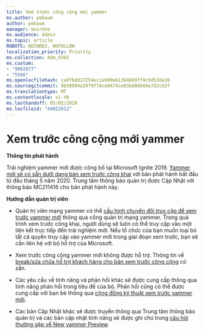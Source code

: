 ```yaml
---
title: Xem trước công cộng mới yammer
ms.author: pebaum
author: pebaum
manager: mnirkhe
ms.audience: Admin
ms.topic: article
ROBOTS: NOINDEX, NOFOLLOW
localization_priority: Priority
ms.collection: Adm_O365
ms.custom:
- "9002877"
- "5566"
ms.openlocfilehash: ca0fbdd17254ec1a909e613648d9ff9c9d53da16
ms.sourcegitcommit: 8b50994a2979778ce8474ce83bd86b60e7d2cb2f
ms.translationtype: MT
ms.contentlocale: vi-VN
ms.lasthandoff: 05/05/2020
ms.locfileid: "44022612"
---
```

# <a name="new-yammer-public-preview"></a>Xem trước công cộng mới yammer

**Thông tin phát hành**

Trải nghiệm yammer mới được công bố tại Microsoft Ignite 2019. [Yammer mới sẽ có sẵn dưới dạng bản xem trước công khai](https://docs.microsoft.com/yammer/get-started-with-yammer/newyammer-faq) với bản phát hành bắt đầu từ đầu tháng 5 năm 2020. Trung tâm thông báo quản trị được Cập Nhật với thông báo MC211416 cho bản phát hành này.

**Hướng dẫn quản trị viên**

- Quản trị viên mạng yammer có thể [cấu hình chuyển đổi truy cập để xem trước yammer mới](https://docs.microsoft.com/yammer/get-started-with-yammer/administrative-settings-opt-in-newyammer) thông qua cổng quản trị mạng yammer. Trong quá trình xem trước công khai, người dùng sẽ luôn có thể truy cập vào một liên kết trực tiếp đến trải nghiệm mới. Nếu tổ chức của bạn muốn loại bỏ tất cả quyền truy cập vào yammer mới trong giai đoạn xem trước, bạn sẽ cần liên hệ với bộ hỗ trợ của Microsoft.

- Xem trước công cộng yammer mới không được hỗ trợ. Thông tin về [break/sửa chữa hỗ trợ khách hàng cho bản xem trước công cộng](https://docs.microsoft.com/yammer/get-started-with-yammer/newyammer-faq#yammer-preview-customer-support) có sẵn.

- Các yêu cầu về tính năng và phản hồi khác sẽ được cung cấp thông qua tính năng phản hồi trong tiêu đề của bộ. Phản hồi cũng có thể được cung cấp với bạn bè thông qua [cộng đồng kỹ thuật xem trước yammer mới](https://techcommunity.microsoft.com/t5/new-yammer-preview/bd-p/NewYammerPreview).

- Các bản Cập Nhật khác sẽ được truyền thông qua Trung tâm thông báo quản trị và các bản cập nhật tính năng sẽ được ghi chú trong [câu hỏi thường gặp về New yammer Preview](https://docs.microsoft.com/yammer/get-started-with-yammer/newyammer-faq).
